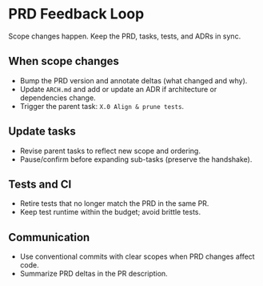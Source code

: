 # PRD Feedback Loop

Scope changes happen. Keep the PRD, tasks, tests, and ADRs in sync.

## When scope changes

- Bump the PRD version and annotate deltas (what changed and why).
- Update `ARCH.md` and add or update an ADR if architecture or dependencies change.
- Trigger the parent task: `X.0 Align & prune tests`.

## Update tasks

- Revise parent tasks to reflect new scope and ordering.
- Pause/confirm before expanding sub-tasks (preserve the handshake).

## Tests and CI

- Retire tests that no longer match the PRD in the same PR.
- Keep test runtime within the budget; avoid brittle tests.

## Communication

- Use conventional commits with clear scopes when PRD changes affect code.
- Summarize PRD deltas in the PR description.

